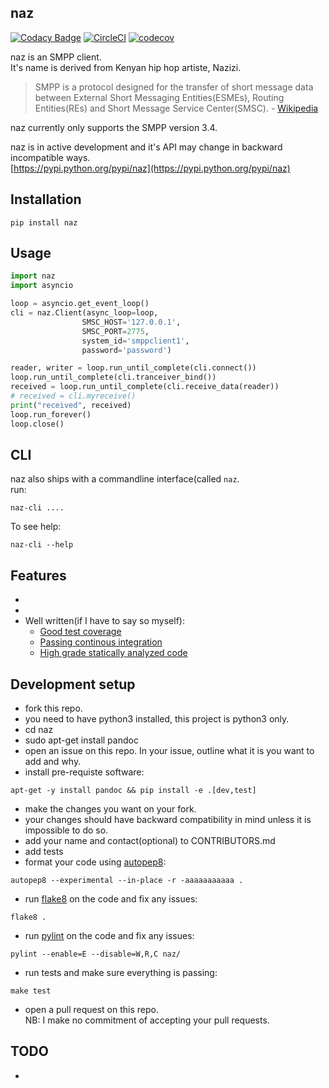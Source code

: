 ## naz          

[![Codacy Badge](https://api.codacy.com/project/badge/Grade/ccf655afb3974e9698025cbb65949aa2)](https://www.codacy.com/app/komuw/naz?utm_source=github.com&amp;utm_medium=referral&amp;utm_content=komuw/naz&amp;utm_campaign=Badge_Grade)
[![CircleCI](https://circleci.com/gh/komuw/naz.svg?style=svg)](https://circleci.com/gh/komuw/naz)
[![codecov](https://codecov.io/gh/komuw/naz/branch/master/graph/badge.svg)](https://codecov.io/gh/komuw/naz)


naz is an SMPP client.           
It's name is derived from Kenyan hip hop artiste, Nazizi.                             

> SMPP is a protocol designed for the transfer of short message data between External Short Messaging Entities(ESMEs), Routing Entities(REs) and Short Message Service Center(SMSC). - [Wikipedia](https://en.wikipedia.org/wiki/Short_Message_Peer-to-Peer)

naz currently only supports the SMPP version 3.4.

naz is in active development and it's API may change in backward incompatible ways.               
[https://pypi.python.org/pypi/naz](https://pypi.python.org/pypi/naz)

## Installation

```shell
pip install naz
```           


## Usage

```python
import naz
import asyncio

loop = asyncio.get_event_loop()
cli = naz.Client(async_loop=loop,
                SMSC_HOST='127.0.0.1',
                SMSC_PORT=2775,
                system_id='smppclient1',
                password='password')

reader, writer = loop.run_until_complete(cli.connect())
loop.run_until_complete(cli.tranceiver_bind())
received = loop.run_until_complete(cli.receive_data(reader))
# received = cli.myreceive()
print("received", received)
loop.run_forever()
loop.close()
```


## CLI
naz also ships with a commandline interface(called `naz`.            
run:                
```shell
naz-cli ....
```              

To see help:
```shell
naz-cli --help                 
```



## Features
- 
- 
- Well written(if I have to say so myself):
  - [Good test coverage](https://codecov.io/gh/komuw/naz)
  - [Passing continous integration](https://circleci.com/gh/komuw/naz)
  - [High grade statically analyzed code](https://www.codacy.com/app/komuw/naz/dashboard)


## Development setup
- fork this repo.
- you need to have python3 installed, this project is python3 only.
- cd naz
- sudo apt-get install pandoc
- open an issue on this repo. In your issue, outline what it is you want to add and why.
- install pre-requiste software:             
```shell
apt-get -y install pandoc && pip install -e .[dev,test]
```                   
- make the changes you want on your fork.
- your changes should have backward compatibility in mind unless it is impossible to do so.
- add your name and contact(optional) to CONTRIBUTORS.md
- add tests
- format your code using [autopep8](https://pypi.python.org/pypi/autopep8):                      
```shell
autopep8 --experimental --in-place -r -aaaaaaaaaaa .
```                      
- run [flake8](https://pypi.python.org/pypi/flake8) on the code and fix any issues:                      
```shell
flake8 .
```                      
- run [pylint](https://pypi.python.org/pypi/pylint) on the code and fix any issues:                      
```shell
pylint --enable=E --disable=W,R,C naz/
```    
- run tests and make sure everything is passing:
```shell
make test
```
- open a pull request on this repo.               
NB: I make no commitment of accepting your pull requests.                 



## TODO
- 

